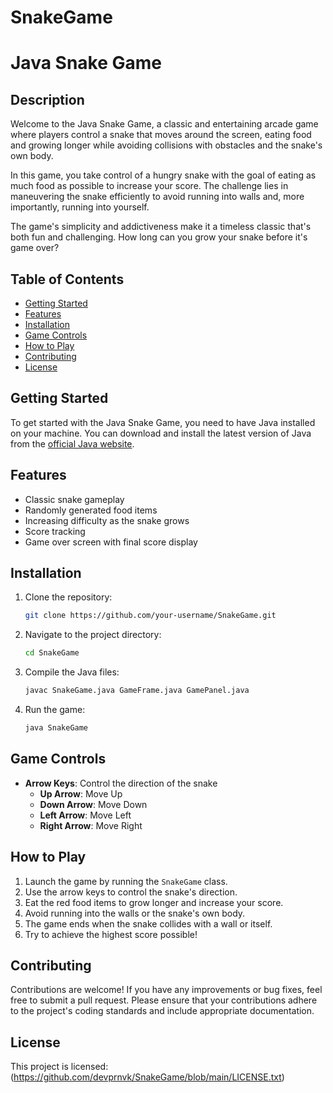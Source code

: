 
# SnakeGame


# Java Snake Game

## Description
Welcome to the Java Snake Game, a classic and entertaining arcade game where players control a snake that moves around the screen, eating food and growing longer while avoiding collisions with obstacles and the snake's own body.

In this game, you take control of a hungry snake with the goal of eating as much food as possible to increase your score. The challenge lies in maneuvering the snake efficiently to avoid running into walls and, more importantly, running into yourself.

The game's simplicity and addictiveness make it a timeless classic that's both fun and challenging. How long can you grow your snake before it's game over?

## Table of Contents
- [Getting Started](#getting-started)
- [Features](#features)
- [Installation](#installation)
- [Game Controls](#game-controls)
- [How to Play](#how-to-play)
- [Contributing](#contributing)
- [License](#license)

## Getting Started
To get started with the Java Snake Game, you need to have Java installed on your machine. You can download and install the latest version of Java from the [official Java website](https://www.oracle.com/java/technologies/javase-downloads.html).

## Features
- Classic snake gameplay
- Randomly generated food items
- Increasing difficulty as the snake grows
- Score tracking
- Game over screen with final score display

## Installation
1. Clone the repository:
    ```sh
    git clone https://github.com/your-username/SnakeGame.git
    ```
2. Navigate to the project directory:
    ```sh
    cd SnakeGame
    ```
3. Compile the Java files:
    ```sh
    javac SnakeGame.java GameFrame.java GamePanel.java
    ```
4. Run the game:
    ```sh
    java SnakeGame
    ```

## Game Controls
- **Arrow Keys**: Control the direction of the snake
    - **Up Arrow**: Move Up
    - **Down Arrow**: Move Down
    - **Left Arrow**: Move Left
    - **Right Arrow**: Move Right

## How to Play
1. Launch the game by running the `SnakeGame` class.
2. Use the arrow keys to control the snake's direction.
3. Eat the red food items to grow longer and increase your score.
4. Avoid running into the walls or the snake's own body.
5. The game ends when the snake collides with a wall or itself.
6. Try to achieve the highest score possible!

## Contributing
Contributions are welcome! If you have any improvements or bug fixes, feel free to submit a pull request. Please ensure that your contributions adhere to the project's coding standards and include appropriate documentation.

## License 
This project is licensed: (https://github.com/devprnvk/SnakeGame/blob/main/LICENSE.txt)


